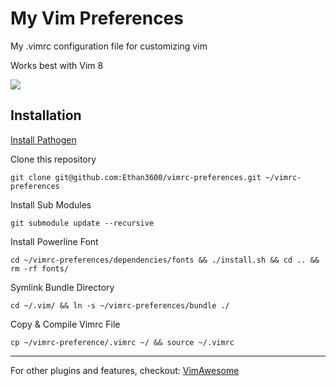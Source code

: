 # My Vim Preferences

My .vimrc configuration file for customizing vim

Works best with Vim 8

<img src="https://user-images.githubusercontent.com/6549623/40628795-25a82f62-6295-11e8-8c5b-ef1fa1d0eaf7.png"/>

## Installation

[Install Pathogen](https://github.com/tpope/vim-pathogen)

Clone this repository

`git clone git@github.com:Ethan3600/vimrc-preferences.git ~/vimrc-preferences`

Install Sub Modules

`git submodule update --recursive`

Install Powerline Font

`cd ~/vimrc-preferences/dependencies/fonts && ./install.sh && cd .. && rm -rf fonts/`

Symlink Bundle Directory

`cd ~/.vim/ && ln -s ~/vimrc-preferences/bundle ./`

Copy & Compile Vimrc File

`cp ~/vimrc-preference/.vimrc ~/ && source ~/.vimrc`

--------

For other plugins and features, checkout: [VimAwesome](https://vimawesome.com/) 
